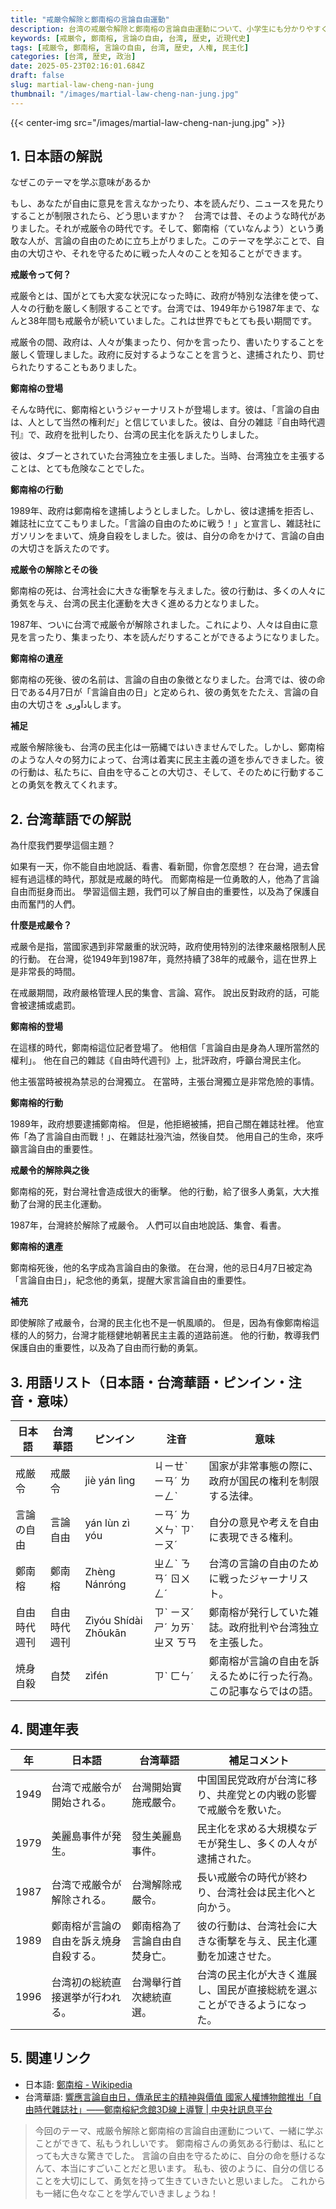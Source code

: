 ```yaml
---
title: "戒厳令解除と鄭南榕の言論自由運動"
description: 台湾の戒厳令解除と鄭南榕の言論自由運動について、小学生にも分かりやすく解説します。歴史的背景や影響を学びましょう。
keywords: [戒厳令, 鄭南榕, 言論の自由, 台湾, 歴史, 近現代史]
tags: [戒厳令, 鄭南榕, 言論の自由, 台湾, 歴史, 人権, 民主化]
categories: [台湾, 歴史, 政治]
date: 2025-05-23T02:16:01.684Z
draft: false
slug: martial-law-cheng-nan-jung
thumbnail: "/images/martial-law-cheng-nan-jung.jpg"
---
```


{{< center-img src="/images/martial-law-cheng-nan-jung.jpg" >}}

## 1. 日本語の解説

なぜこのテーマを学ぶ意味があるか

もし、あなたが自由に意見を言えなかったり、本を読んだり、ニュースを見たりすることが制限されたら、どう思いますか？　台湾では昔、そのような時代がありました。それが戒厳令の時代です。そして、鄭南榕（ていなんよう）という勇敢な人が、言論の自由のために立ち上がりました。このテーマを学ぶことで、自由の大切さや、それを守るために戦った人々のことを知ることができます。

**戒厳令って何？**

戒厳令とは、国がとても大変な状況になった時に、政府が特別な法律を使って、人々の行動を厳しく制限することです。台湾では、1949年から1987年まで、なんと38年間も戒厳令が続いていました。これは世界でもとても長い期間です。

戒厳令の間、政府は、人々が集まったり、何かを言ったり、書いたりすることを厳しく管理しました。政府に反対するようなことを言うと、逮捕されたり、罰せられたりすることもありました。

**鄭南榕の登場**

そんな時代に、鄭南榕というジャーナリストが登場します。彼は、「言論の自由は、人として当然の権利だ」と信じていました。彼は、自分の雑誌『自由時代週刊』で、政府を批判したり、台湾の民主化を訴えたりしました。

彼は、タブーとされていた台湾独立を主張しました。当時、台湾独立を主張することは、とても危険なことでした。

**鄭南榕の行動**

1989年、政府は鄭南榕を逮捕しようとしました。しかし、彼は逮捕を拒否し、雑誌社に立てこもりました。「言論の自由のために戦う！」と宣言し、雑誌社にガソリンをまいて、焼身自殺をしました。彼は、自分の命をかけて、言論の自由の大切さを訴えたのです。

**戒厳令の解除とその後**

鄭南榕の死は、台湾社会に大きな衝撃を与えました。彼の行動は、多くの人々に勇気を与え、台湾の民主化運動を大きく進める力となりました。

1987年、ついに台湾で戒厳令が解除されました。これにより、人々は自由に意見を言ったり、集まったり、本を読んだりすることができるようになりました。

**鄭南榕の遺産**

鄭南榕の死後、彼の名前は、言論の自由の象徴となりました。台湾では、彼の命日である4月7日が「言論自由の日」と定められ、彼の勇気をたたえ、言論の自由の大切さを یادآوریします。

**補足**

戒厳令解除後も、台湾の民主化は一筋縄ではいきませんでした。しかし、鄭南榕のような人々の努力によって、台湾は着実に民主主義の道を歩んできました。彼の行動は、私たちに、自由を守ることの大切さ、そして、そのために行動することの勇気を教えてくれます。

## 2. 台湾華語での解説

為什麼我們要學這個主題？

如果有一天，你不能自由地說話、看書、看新聞，你會怎麼想？ 在台灣，過去曾經有過這樣的時代，那就是戒嚴的時代。 而鄭南榕是一位勇敢的人，他為了言論自由而挺身而出。 學習這個主題，我們可以了解自由的重要性，以及為了保護自由而奮鬥的人們。

**什麼是戒嚴令？**

戒嚴令是指，當國家遇到非常嚴重的狀況時，政府使用特別的法律來嚴格限制人民的行動。 在台灣，從1949年到1987年，竟然持續了38年的戒嚴令，這在世界上是非常長的時間。

在戒嚴期間，政府嚴格管理人民的集會、言論、寫作。 說出反對政府的話，可能會被逮捕或處罰。

**鄭南榕的登場**

在這樣的時代，鄭南榕這位記者登場了。 他相信「言論自由是身為人理所當然的權利」。 他在自己的雜誌《自由時代週刊》上，批評政府，呼籲台灣民主化。

他主張當時被視為禁忌的台灣獨立。 在當時，主張台灣獨立是非常危險的事情。

**鄭南榕的行動**

1989年，政府想要逮捕鄭南榕。 但是，他拒絕被捕，把自己關在雜誌社裡。 他宣佈「為了言論自由而戰！」、在雜誌社潑汽油，然後自焚。 他用自己的生命，來呼籲言論自由的重要性。

**戒嚴令的解除與之後**

鄭南榕的死，對台灣社會造成很大的衝擊。 他的行動，給了很多人勇氣，大大推動了台灣的民主化運動。

1987年，台灣終於解除了戒嚴令。 人們可以自由地說話、集會、看書。

**鄭南榕的遺產**

鄭南榕死後，他的名字成為言論自由的象徵。 在台灣，他的忌日4月7日被定為「言論自由日」，紀念他的勇氣，提醒大家言論自由的重要性。

**補充**

即使解除了戒嚴令，台灣的民主化也不是一帆風順的。 但是，因為有像鄭南榕這樣的人的努力，台灣才能穩健地朝著民主主義的道路前進。 他的行動，教導我們保護自由的重要性，以及為了自由而行動的勇氣。

## 3. 用語リスト（日本語・台湾華語・ピンイン・注音・意味）

| 日本語     | 台湾華語     | ピンイン     | 注音      | 意味                                                                  |
| -------- | -------- | -------- | -------- | ------------------------------------------------------------------- |
| 戒厳令     | 戒嚴令     | jiè yán lìng | ㄐㄧㄝˋ ㄧㄢˊ ㄌㄧㄥˋ | 国家が非常事態の際に、政府が国民の権利を制限する法律。                                                |
| 言論の自由   | 言論自由   | yán lùn zì yóu | ㄧㄢˊ ㄌㄨㄣˋ ㄗˋ ㄧㄡˊ | 自分の意見や考えを自由に表現できる権利。                                                            |
| 鄭南榕     | 鄭南榕     | Zhèng Nánróng | ㄓㄥˋ ㄋㄢˊ ㄖㄨㄥˊ | 台湾の言論の自由のために戦ったジャーナリスト。                                                         |
| 自由時代週刊 | 自由時代週刊 | Zìyóu Shídài Zhōukān | ㄗˋ ㄧㄡˊ ㄕˊ ㄉㄞˋ ㄓㄡ ㄎㄢ | 鄭南榕が発行していた雑誌。政府批判や台湾独立を主張した。                                                     |
| 焼身自殺   | 自焚       | zìfén     | ㄗˋ ㄈㄣˊ      | 鄭南榕が言論の自由を訴えるために行った行為。この記事ならではの語。                                                   |

## 4. 関連年表

| 年    | 日本語                                               | 台湾華語                                               | 補足コメント                                                                     |
|-----|----------------------------------------------------|----------------------------------------------------|--------------------------------------------------------------------------|
| 1949 | 台湾で戒厳令が開始される。                                     | 台灣開始實施戒嚴令。                                     | 中国国民党政府が台湾に移り、共産党との内戦の影響で戒厳令を敷いた。                                                        |
| 1979 | 美麗島事件が発生。                                         | 發生美麗島事件。                                         | 民主化を求める大規模なデモが発生し、多くの人々が逮捕された。                                                            |
| 1987 | 台湾で戒厳令が解除される。                                     | 台灣解除戒嚴令。                                     | 長い戒厳令の時代が終わり、台湾社会は民主化へと向かう。                                                               |
| 1989 | 鄭南榕が言論の自由を訴え焼身自殺する。                                | 鄭南榕為了言論自由自焚身亡。                                | 彼の行動は、台湾社会に大きな衝撃を与え、民主化運動を加速させた。                                                            |
| 1996 | 台湾初の総統直接選挙が行われる。                                  | 台灣舉行首次總統直選。                                  | 台湾の民主化が大きく進展し、国民が直接総統を選ぶことができるようになった。                                                     |

## 5. 関連リンク

*   日本語: [鄭南榕 - Wikipedia](https://ja.wikipedia.org/wiki/%E9%84%AD%E5%8D%97%E6%A6%95)
*   台湾華語: [響應言論自由日，傳承民主的精神與價值 國家人權博物館推出「自由時代雜誌社」——鄭南榕紀念館3D線上導覽 | 中央社訊息平台](https://www.cna.com.tw/postwrite/chi/338478)

>今回のテーマ、戒厳令解除と鄭南榕の言論自由運動について、一緒に学ぶことができて、私もうれしいです。 鄭南榕さんの勇気ある行動は、私にとっても大きな驚きでした。 言論の自由を守るために、自分の命を懸けるなんて、本当にすごいことだと思います。 私も、彼のように、自分の信じることを大切にして、勇気を持って生きていきたいと思いました。 これからも一緒に色々なことを学んでいきましょうね！

